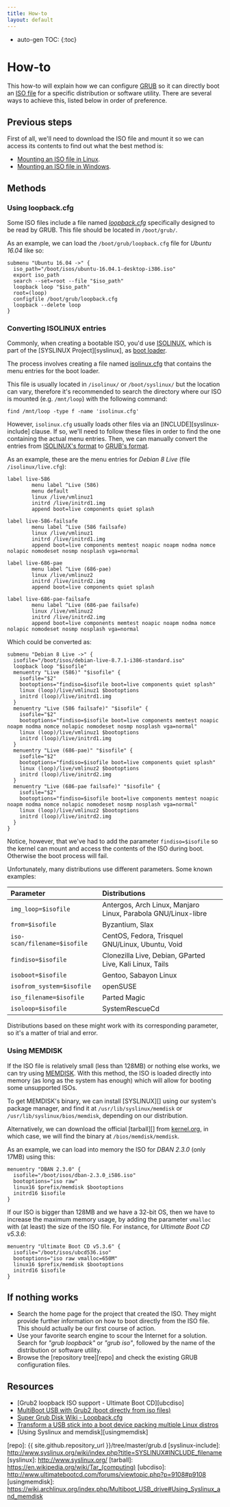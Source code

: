 ```yaml
---
title: How-to
layout: default
---
```

* auto-gen TOC:
{:toc}

# How-to

This how-to will explain how we can configure [GRUB][] so it can directly boot an [ISO file][iso] for a specific distribution or software utility. There are several ways to achieve this, listed below in order of preference.


## Previous steps

First of all, we'll need to download the ISO file and mount it so we can access its contents to find out what the best method is:

- [Mounting an ISO file in Linux][mntlinux].
- [Mounting an ISO file in Windows][mntwin].


## Methods

### Using loopback.cfg

Some ISO files include a file named *[loopback.cfg][]* specifically designed to be read by GRUB. This file should be located in `/boot/grub/`.

As an example, we can load the `/boot/grub/loopback.cfg` file for *Ubuntu 16.04* like so:

~~~
submenu "Ubuntu 16.04 ->" {
  iso_path="/boot/isos/ubuntu-16.04.1-desktop-i386.iso"
  export iso_path
  search --set=root --file "$iso_path"
  loopback loop "$iso_path"
  root=(loop)
  configfile /boot/grub/loopback.cfg
  loopback --delete loop
}
~~~


### Converting ISOLINUX entries

Commonly, when creating a bootable ISO, you'd use [ISOLINUX][], which is part of the [SYSLINUX Project][syslinux], as [boot loader][boot-loader].

The process involves creating a file named [isolinux.cfg][] that contains the menu entries for the boot loader.

This file is usually located in `/isolinux/` or `/boot/syslinux/` but the location can vary, therefore it's recommended to search the directory where our ISO is mounted (e.g. `/mnt/loop`) with the following command:

~~~
find /mnt/loop -type f -name 'isolinux.cfg'
~~~

However, `isolinux.cfg` usually loads other files via an [INCLUDE][syslinux-include] clause. If so, we'll need to follow these files in order to find the one containing the actual menu entries. Then, we can manually convert the entries from [ISOLINUX's format][isolinux.cfg] to [GRUB's format][grub.cfg].

As an example, these are the menu entries for *Debian 8 Live* (file `/isolinux/live.cfg`):

~~~ null
label live-586
        menu label ^Live (586)
        menu default
        linux /live/vmlinuz1
        initrd /live/initrd1.img
        append boot=live components quiet splash

label live-586-failsafe
        menu label ^Live (586 failsafe)
        linux /live/vmlinuz1
        initrd /live/initrd1.img
        append boot=live components memtest noapic noapm nodma nomce nolapic nomodeset nosmp nosplash vga=normal

label live-686-pae
        menu label ^Live (686-pae)
        linux /live/vmlinuz2
        initrd /live/initrd2.img
        append boot=live components quiet splash

label live-686-pae-failsafe
        menu label ^Live (686-pae failsafe)
        linux /live/vmlinuz2
        initrd /live/initrd2.img
        append boot=live components memtest noapic noapm nodma nomce nolapic nomodeset nosmp nosplash vga=normal
~~~

Which could be converted as:

~~~
submenu "Debian 8 Live ->" {
  isofile="/boot/isos/debian-live-8.7.1-i386-standard.iso"
  loopback loop "$isofile"
  menuentry "Live (586)" "$isofile" {
    isofile="$2"
    bootoptions="findiso=$isofile boot=live components quiet splash"
    linux (loop)/live/vmlinuz1 $bootoptions
    initrd (loop)/live/initrd1.img
  }
  menuentry "Live (586 failsafe)" "$isofile" {
    isofile="$2"
    bootoptions="findiso=$isofile boot=live components memtest noapic noapm nodma nomce nolapic nomodeset nosmp nosplash vga=normal"
    linux (loop)/live/vmlinuz1 $bootoptions
    initrd (loop)/live/initrd1.img
  }
  menuentry "Live (686-pae)" "$isofile" {
    isofile="$2"
    bootoptions="findiso=$isofile boot=live components quiet splash"
    linux (loop)/live/vmlinuz2 $bootoptions
    initrd (loop)/live/initrd2.img
  }
  menuentry "Live (686-pae failsafe)" "$isofile" {
    isofile="$2"
    bootoptions="findiso=$isofile boot=live components memtest noapic noapm nodma nomce nolapic nomodeset nosmp nosplash vga=normal"
    linux (loop)/live/vmlinuz2 $bootoptions
    initrd (loop)/live/initrd2.img
  }
}
~~~

Notice, however, that we've had to add the parameter `findiso=$isofile` so the kernel can mount and access the contents of the ISO during boot. Otherwise the boot process will fail.

Unfortunately, many distributions use different parameters. Some known examples:

| Parameter  | Distributions |
|:-----------|:--------------|
| `img_loop=$isofile` | Antergos, Arch Linux, Manjaro Linux, Parabola GNU/Linux-libre |
| `from=$isofile` | Byzantium, Slax |
| `iso-scan/filename=$isofile` | CentOS, Fedora, Trisquel GNU/Linux, Ubuntu, Void |
| `findiso=$isofile` | Clonezilla Live, Debian, GParted Live, Kali Linux, Tails |
| `isoboot=$isofile` | Gentoo, Sabayon Linux |
| `isofrom_system=$isofile` | openSUSE |
| `iso_filename=$isofile` | Parted Magic |
| `isoloop=$isofile` | SystemRescueCd |

Distributions based on these might work with its corresponding parameter, so it's a matter of trial and error.


### Using MEMDISK

If the ISO file is relatively small (less than 128MB) or nothing else works, we can try using [MEMDISK][]. With this method, the ISO is loaded directly into memory (as long as the system has enough) which will allow for booting some unsupported ISOs.

To get MEMDISK's binary, we can install [SYSLINUX][] using our system's package manager, and find it at `/usr/lib/syslinux/memdisk` or `/usr/lib/syslinux/bios/memdisk`, depending on our distribution.

Alternatively, we can download the official [tarball][] from [kernel.org][], in which case, we will find the binary at `/bios/memdisk/memdisk`.

As an example, we can load into memory the ISO for *DBAN 2.3.0* (only 17MB) using this:

~~~
menuentry "DBAN 2.3.0" {
  isofile="/boot/isos/dban-2.3.0_i586.iso"
  bootoptions="iso raw"
  linux16 $prefix/memdisk $bootoptions
  initrd16 $isofile
}
~~~

If our ISO is bigger than 128MB and we have a 32-bit OS, then we have to increase the maximum memory usage, by adding the parameter `vmalloc` with (at least) the size of the ISO file. For instance, for *Ultimate Boot CD v5.3.6*:

~~~
menuentry "Ultimate Boot CD v5.3.6" {
  isofile="/boot/isos/ubcd536.iso"
  bootoptions="iso raw vmalloc=650M"
  linux16 $prefix/memdisk $bootoptions
  initrd16 $isofile
}
~~~


## If nothing works

- Search the home page for the project that created the ISO. They might provide further information on how to boot directly from the ISO file. This should actually be our first course of action.
- Use your favorite search engine to scour the Internet for a solution. Search for *"grub loopback"* or *"grub iso"*, followed by the name of the distribution or software utility.
- Browse the [repository tree][repo] and check the existing GRUB configuration files.


## Resources

- [Grub2 loopback ISO support - Ultimate Boot CD][ubcdiso]
- [MultiBoot USB with Grub2 (boot directly from iso files)][panticz-mbusb]
- [Super Grub Disk Wiki - Loopback.cfg][loopback.cfg]
- [Transform a USB stick into a boot device packing multiple Linux distros][multiboot-usb]
- [Using Syslinux and memdisk][usingmemdisk]


[boot-loader]: https://en.wikipedia.org/wiki/Boot_loader
[grub.cfg]: https://www.gnu.org/software/grub/manual/html_node/Multi_002dboot-manual-config.html
[grub]: https://www.gnu.org/software/grub/
[iso]: https://en.wikipedia.org/wiki/ISO_image
[isolinux.cfg]: http://www.syslinux.org/wiki/index.php?title=Isolinux.cfg
[isolinux]: http://www.syslinux.org/wiki/index.php?title=ISOLINUX
[kernel.org]: https://www.kernel.org/pub/linux/utils/boot/syslinux/
[loopback.cfg]: http://www.supergrubdisk.org/wiki/Loopback.cfg
[memdisk]: http://www.syslinux.org/wiki/index.php?title=MEMDISK
[mntlinux]: http://www.howtogeek.com/168137/mount-an-iso-image-in-linux/
[mntwin]: http://www.howtogeek.com/howto/windows-vista/mount-an-iso-image-in-windows-vista/
[multiboot-usb]: http://www.circuidipity.com/multi-boot-usb.html
[panticz-mbusb]: http://www.panticz.de/MultiBootUSB
[repo]: {{ site.github.repository_url }}/tree/master/grub.d
[syslinux-include]: http://www.syslinux.org/wiki/index.php?title=SYSLINUX#INCLUDE_filename
[syslinux]: http://www.syslinux.org/
[tarball]: https://en.wikipedia.org/wiki/Tar_(computing)
[ubcdiso]: http://www.ultimatebootcd.com/forums/viewtopic.php?p=9108#p9108
[usingmemdisk]: https://wiki.archlinux.org/index.php/Multiboot_USB_drive#Using_Syslinux_and_memdisk
